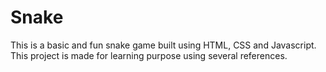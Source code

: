 # Snake 

This is a basic and fun snake game built using HTML, CSS and Javascript.
This project is made for learning purpose using several references. 
